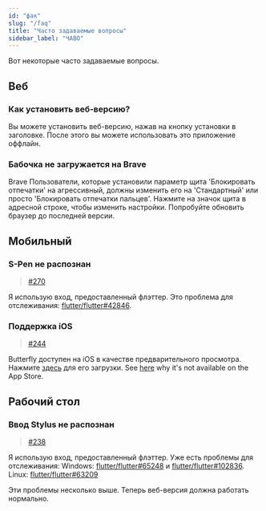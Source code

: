 ```yaml
---
id: "фак"
slug: "/faq"
title: "Часто задаваемые вопросы"
sidebar_label: "ЧАВО"
---
```


Вот некоторые часто задаваемые вопросы.

## Веб

### Как установить веб-версию?

Вы можете установить веб-версию, нажав на кнопку установки в заголовке. После этого вы можете использовать это приложение оффлайн.

### Бабочка не загружается на Brave

Brave Пользователи, которые установили параметр щита 'Блокировать отпечатки' на агрессивный, должны изменить его на 'Стандартный' или просто 'Блокировать отпечатки пальцев'. Нажмите на значок щита в адресной строке, чтобы изменить настройки. Попробуйте обновить браузер до последней версии.

## Мобильный

### S-Pen не распознан

> [#270](https://github.com/LinwoodDev/Butterfly/issues/270)

Я использую вход, предоставленный флэттер. Это проблема для отслеживания: [flutter/flutter#42846](https://github.com/flutter/flutter/issues/42846).

### Поддержка iOS

> [#244](https://github.com/LinwoodDev/Butterfly/issues/244)

Butterfly доступен на iOS в качестве предварительного просмотра. Нажмите [здесь](https://butterfly.linwood.dev/downloads/ios) для его загрузки. See [here](https://github.com/LinwoodDev/Butterfly/issues/244#issuecomment-1935460878) why it's not available on the App Store.

## Рабочий стол

### Ввод Stylus не распознан

> [#238](https://github.com/LinwoodDev/Butterfly/issues/238)

Я использую вход, предоставленный флэттер. Уже есть проблемы для отслеживания: Windows: [flutter/flutter#65248](https://github.com/flutter/flutter/issues/65248) и [flutter/flutter#102836](https://github.com/flutter/flutter/issues/102836). Linux: [flutter/flutter#63209](https://github.com/flutter/flutter/issues/63209)

Эти проблемы несколько выше. Теперь веб-версия должна работать нормально.
